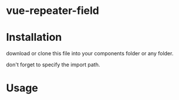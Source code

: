 # vue-repeater-field

# Installation
download or clone this file into your components folder or any folder.

don't forget to specify the import path.

# Usage
<code>
    <template>
  
    <div class="form-group">
    
      <label for="feature">Features </label>

      <repeater-input :dataValue="featureData" @dataFeature="featureData = $event"></repeater-input>

      <pre>{{ featureData }}</pre>
  
    </div> 

    </template>


    <script>
  
    import RepeaterInputComponent from '../../components/repeaterField';

    export default {

        components: {

         'repeater-field': RepeaterInputComponent

        },

         data() {

            return {

             featureData: [{}]

             }

         },
         
         methods: {
         
            reset() {
         
                this.$emit('reset');
         
            }
         
         }

    }

    </script>
</code>




# ENJOY

